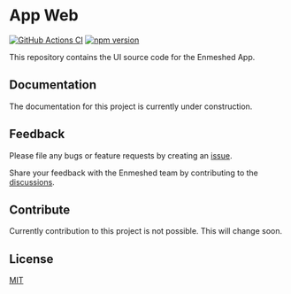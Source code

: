 # App Web

[![GitHub Actions CI](https://github.com/nmshd/cns-app-web/workflows/Publish/badge.svg)](https://github.com/nmshd/cns-app-web/actions?query=workflow%3Apublish)
[![npm version](https://badge.fury.io/js/@nmshd%2fapp-web.svg)](https://www.npmjs.com/package/@nmshd%2fapp-web)

This repository contains the UI source code for the Enmeshed App.

## Documentation

The documentation for this project is currently under construction.

## Feedback

Please file any bugs or feature requests by creating an [issue](https://github.com/nmshd/feedback/issues).

Share your feedback with the Enmeshed team by contributing to the [discussions](https://github.com/nmshd/feedback/discussions).

## Contribute

Currently contribution to this project is not possible. This will change soon.

## License

[MIT](LICENSE)
